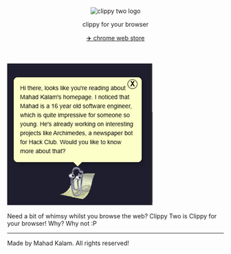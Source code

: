 <div align="center">
    <br/>
    <p>
        <img src="https://hc-cdn.hel1.your-objectstorage.com/s/v3/e242109b088d4aafd77399b2ab07114c1837c626_images.png" title="clippy two" alt="clippy two logo" width="100" />
    </p>
    <p>
        clippy for your browser
    </p>
    <p>
        <a href="https://chromewebstore.google.com/detail/clippy-two/hiipphjaeikpijmonamnkefogfjbjhph">
            ✈️ chrome web store
        </a>
    </p>
    <br/>
</div>

![screenshot](image.png)

Need a bit of whimsy whilst you browse the web? Clippy Two is Clippy for your browser! Why? Why not :P

---

Made by Mahad Kalam. All rights reserved!
